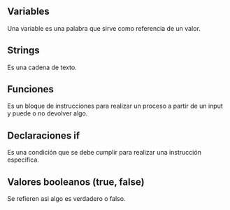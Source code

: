 ## Variables
Una variable es una palabra que sirve como referencia de un valor.

## Strings
Es una cadena de texto.

## Funciones
Es un bloque de instrucciones para realizar un proceso a partir de un input y puede o no devolver algo.

## Declaraciones if
Es una condición que se debe cumplir para realizar una instrucción especifica.

## Valores booleanos (true, false)
Se refieren asi algo es verdadero o falso.
